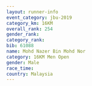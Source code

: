 ```yaml
---
layout: runner-info 
event_category: jbu-2019 
category_km: 16KM  
overall_rank: 254
gender_rank: 
category_rank: 
bib: 61088
name: Mohd Nazer Bin Mohd Nor
category: 16KM Men Open
gender: Male
race_time: 
country: Malaysia
---
```

